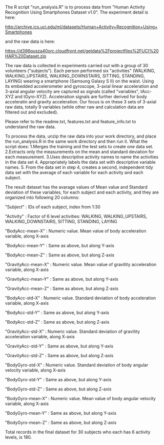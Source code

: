 The R script "run_analysis.R" is to process data from "Human Activity Recognition Using Smartphones Dataset v1.0".
The experiment detail is here: 

http://archive.ics.uci.edu/ml/datasets/Human+Activity+Recognition+Using+Smartphones

and the raw data is here: 

https://d396qusza40orc.cloudfront.net/getdata%2Fprojectfiles%2FUCI%20HAR%20Dataset.zip

The raw data is collected in experiments carried out with a group of 30 volunteers ("subjects"). Each person performed six "activities" (WALKING, WALKING_UPSTAIRS, WALKING_DOWNSTAIRS, SITTING, STANDING, LAYING) wearing a smartphone (Samsung Galaxy S II) on the waist. Using its embedded accelerometer and gyroscope, 3-axial linear acceleration and 3-axial angular velocity are captured as signals (called "variables", tAcc-XYZ and tGyro-XYZ). Acceleration signals are further derived for body acceleratin and gravity acceleration.  Our focus is on these 3 sets of 3-axial raw data, totally 9 variables (while other raw and calculation data are filtered out and excluded).

Please refer to the readme.txt, features.txt and feature_info.txt to understand the raw data.

To process the data, unzip the raw data into your work directory, and place the run_analysis.R in the same work directory and then run it. What the script does:
1.Merges the training and the test sets to create one data set.
2.Extracts only the measurements on the mean and standard deviation for each measurement. 
3.Uses descriptive activity names to name the activities in the data set
4. Appropriately labels the data set with descriptive variable names. 
5. From the data set in step 4, creates a second, independent tidy data set with the average of each variable for each activity and each subject.

The result dataset has the avarage values of Mean value and Standard deviation of these variables, for each subject and each activity, and they are organized into following 20 columns:

"Subject" : IDs of each subject, index from 1:30

"Activity" : Factor of 6 level activities: WALKING, WALKING_UPSTAIRS, WALKING_DOWNSTAIRS, SITTING, STANDING, LAYING

"BodyAcc-mean-X" : Numeric value.  Mean value of body acceleration variable, along X-axis

"BodyAcc-mean-Y" : Same as above, but along Y-axis

"BodyAcc-mean-Z" : Same as above, but along Z-axis

"GravityAcc-mean-X" : Numeric value.  Mean value of gravitity acceleration variable, along X-axis

"GravityAcc-mean-Y" : Same as above, but along Y-axis

"GravityAcc-mean-Z" : Same as above, but along Z-axis

"BodyAcc-std-X" : Numeric value.  Standard deviation of body acceleration variable, along X-axis

"BodyAcc-std-Y" : Same as above, but along Y-axis

"BodyAcc-std-Z" : Same as above, but along Z-axis

"GravityAcc-std-X" : Numeric value.  Standard deviation of gravitity acceleration variable, along X-axis

"GravityAcc-std-Y" : Same as above, but along Y-axis

"GravityAcc-std-Z" : Same as above, but along Z-axis 

"BodyGyro-std-X" : Numeric value.  Standard deviation of body angular velocity variable, along X-axis

"BodyGyro-std-Y" : Same as above, but along Y-axis

"BodyGyro-std-Z" : Same as above, but along Z-axis 

"BodyGyro-mean-X" : Numeric value.  Mean value of body angular velocity variable, along X-axis

"BodyGyro-mean-Y" : Same as above, but along Y-axis

"BodyGyro-mean-Z" : Same as above, but along Z-axis

Total records in the final dataset for 30 subjects who each has 6 activity levels, is 180. 
